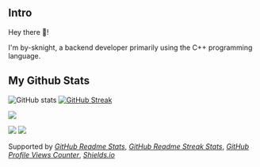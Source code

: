 ## **Intro**

Hey there 👋!

I'm by-sknight, a backend developer primarily using the C++ programming language.

## **My Github Stats**

![GitHub stats](https://github-readme-stats.vercel.app/api?username=by-sknight&count_private=true&show_icons=true&theme=nightowl)
[![GitHub Streak](https://github-readme-streak-stats.herokuapp.com?user=by-sknight&theme=jolly&hide_border=true&border_radius=16&date_format=%5BY.%5Dn.j&card_width=600)](https://git.io/streak-stats)

![](https://komarev.com/ghpvc/?username=by-sknight&color=blueviolet)

![](https://img.shields.io/badge/Tools-CLion-blueviolet?logo=clion)
![](https://img.shields.io/badge/Tools-PyCharm-blueviolet?logo=pycharm)

Supported by 
*[GitHub Readme Stats](https://github.com/anuraghazra/github-readme-stats)*, 
*[GitHub Readme Streak Stats](https://github.com/DenverCoder1/github-readme-streak-stats)*, 
*[GitHub Profile Views Counter](https://github.com/antonkomarev/github-profile-views-counter)*, 
*[Shields.io](https://shields.io/)*

